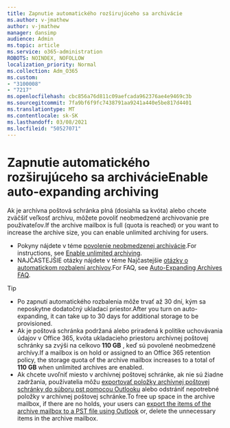 ```yaml
---
title: Zapnutie automatického rozširujúceho sa archivácie
ms.author: v-jmathew
author: v-jmathew
manager: dansimp
audience: Admin
ms.topic: article
ms.service: o365-administration
ROBOTS: NOINDEX, NOFOLLOW
localization_priority: Normal
ms.collection: Adm_O365
ms.custom:
- "3100008"
- "7217"
ms.openlocfilehash: cbc856a76d811c09aefcada962376ae4e9469c3b
ms.sourcegitcommit: 7fa9bf6f9fc7438791aa9241a440e5be817d4401
ms.translationtype: MT
ms.contentlocale: sk-SK
ms.lasthandoff: 03/08/2021
ms.locfileid: "50527071"
---
```

# <a name="enable-auto-expanding-archiving"></a><span data-ttu-id="d6b1f-102">Zapnutie automatického rozširujúceho sa archivácie</span><span class="sxs-lookup"><span data-stu-id="d6b1f-102">Enable auto-expanding archiving</span></span>

<span data-ttu-id="d6b1f-103">Ak je archívna poštová schránka plná (dosiahla sa kvóta) alebo chcete zväčšiť veľkosť archívu, môžete povoliť neobmedzené archivovanie pre používateľov.</span><span class="sxs-lookup"><span data-stu-id="d6b1f-103">If the archive mailbox is full (quota is reached) or you want to increase the archive size, you can enable unlimited archiving for users.</span></span>

- <span data-ttu-id="d6b1f-104">Pokyny nájdete v téme [povolenie neobmedzenej archivácie](https://docs.microsoft.com/office365/securitycompliance/enable-unlimited-archiving).</span><span class="sxs-lookup"><span data-stu-id="d6b1f-104">For instructions, see [Enable unlimited archiving](https://docs.microsoft.com/office365/securitycompliance/enable-unlimited-archiving).</span></span>
- <span data-ttu-id="d6b1f-105">NAJČASTEJŠIE otázky nájdete v téme Najčastejšie [otázky o automatickom rozbalení archívov](https://blogs.technet.microsoft.com/exchange/2018/04/09/office-365-auto-expanding-archives-faq/).</span><span class="sxs-lookup"><span data-stu-id="d6b1f-105">For FAQ, see [Auto-Expanding Archives FAQ](https://blogs.technet.microsoft.com/exchange/2018/04/09/office-365-auto-expanding-archives-faq/).</span></span>

> [!TIP]
>
> - <span data-ttu-id="d6b1f-106">Po zapnutí automatického rozbalenia môže trvať až 30 dní, kým sa neposkytne dodatočný ukladací priestor.</span><span class="sxs-lookup"><span data-stu-id="d6b1f-106">After you turn on auto-expanding, it can take up to 30 days for additional storage to be provisioned.</span></span>
> - <span data-ttu-id="d6b1f-107">Ak je poštová schránka podržaná alebo priradená k politike uchovávania údajov v Office 365, kvóta ukladacieho priestoru archívnej poštovej schránky sa zvýši na celkovo **110 GB** , keď sú povolené neobmedzené archívy.</span><span class="sxs-lookup"><span data-stu-id="d6b1f-107">If a mailbox is on hold or assigned to an Office 365 retention policy, the storage quota of the archive mailbox increases to a total of **110 GB** when unlimited archives are enabled.</span></span>
> - <span data-ttu-id="d6b1f-108">Ak chcete uvoľniť miesto v archívnej poštovej schránke, ak nie sú žiadne zadržania, používatelia môžu [exportovať položky archívnej poštovej schránky do súboru pst pomocou Outlooku](https://support.office.com/article/Export-or-backup-email-contacts-and-calendar-to-an-Outlook-pst-file-14252b52-3075-4e9b-be4e-ff9ef1068f91) alebo odstrániť nepotrebné položky v archívnej poštovej schránke.</span><span class="sxs-lookup"><span data-stu-id="d6b1f-108">To free up space in the archive mailbox, if there are no holds, your users can [export the items of the archive mailbox to a PST file using Outlook](https://support.office.com/article/Export-or-backup-email-contacts-and-calendar-to-an-Outlook-pst-file-14252b52-3075-4e9b-be4e-ff9ef1068f91) or, delete the unnecessary items in the archive mailbox.</span></span>
